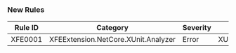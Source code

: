 ﻿### New Rules

Rule ID | Category | Severity | Notes
--------|----------|----------|-------
XFE0001 | XFEExtension.NetCore.XUnit.Analyzer | Error | XUnitCodeAnalyzer